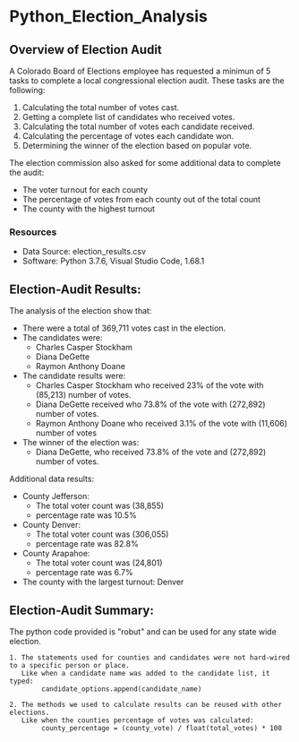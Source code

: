 # Python_Election_Analysis

## Overview of Election Audit

A Colorado Board of Elections employee has requested a minimun of 5 tasks to complete a local congressional election audit. These tasks are the following:

1. Calculating the total number of votes cast.
2. Getting a complete list of candidates who received votes.
3. Calculating the total number of votes each candidate received.
4. Calculating the percentage of votes each candidate won.
5. Determining the winner of the election based on popular vote.

The election commission also asked for some additional data to complete the audit:

- The voter turnout for each county
- The percentage of votes from each county out of the total count
- The county with the highest turnout

### Resources

- Data Source: election_results.csv
- Software: Python 3.7.6, Visual Studio Code, 1.68.1

## Election-Audit Results:

The analysis of the election show that:
- There were a total of 369,711 votes cast in the election.
- The candidates were:
    - Charles Casper Stockham
    - Diana DeGette
    - Raymon Anthony Doane
- The candidate results were:
    - Charles Casper Stockham who received 23% of the vote with (85,213) number of votes.
    - Diana DeGette received who 73.8% of the vote with (272,892) number of votes.
    - Raymon Anthony Doane who received 3.1% of the vote with (11,606) number of votes
- The winner of the election was:
    - Diana DeGette, who received 73.8% of the vote and (272,892) number of votes.
    
 Additional data results:
- County Jefferson:
    - The total voter count was (38,855)
    - percentage rate was 10.5%
- County Denver:
    - The total voter count was (306,055)
    - percentage rate was 82.8%
- County Arapahoe:
    - The total voter count was (24,801)
    - percentage rate was 6.7%
- The county with the largest turnout: Denver

## Election-Audit Summary:

The python code provided is "robut" and can be used for any state wide election.

    1. The statements used for counties and candidates were not hard-wired to a specific person or place.
       Like when a candidate name was added to the candidate list, it typed:   
            candidate_options.append(candidate_name)
    
    2. The methods we used to calculate results can be reused with other elections.
       Like when the counties percentage of votes was calculated:
            county_percentage = (county_vote) / float(total_votes) * 100

    

